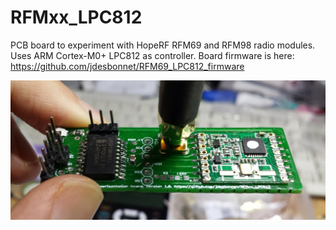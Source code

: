 # RFMxx_LPC812
PCB board to experiment with HopeRF RFM69 and RFM98 radio modules. Uses ARM Cortex-M0+ LPC812 as controller. Board firmware is here: https://github.com/jdesbonnet/RFM69_LPC812_firmware

![populated RFM69HW version of the PCB](./doc/rfm69hw_board_populated.jpg)
